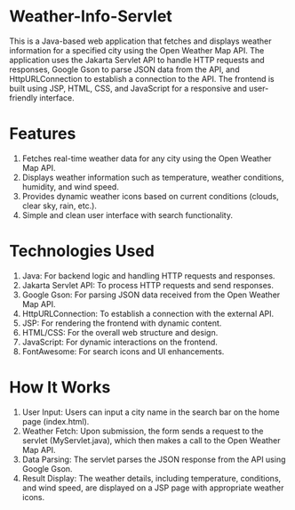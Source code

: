 # Weather-Info-Servlet

This is a Java-based web application that fetches and displays weather information for a specified city using the Open Weather Map API. The application uses the Jakarta Servlet API to handle HTTP requests and responses, Google Gson to parse JSON data from the API, and HttpURLConnection to establish a connection to the API. The frontend is built using JSP, HTML, CSS, and JavaScript for a responsive and user-friendly interface.

# Features
1. Fetches real-time weather data for any city using the Open Weather Map API.
2. Displays weather information such as temperature, weather conditions, humidity, and wind speed.
3. Provides dynamic weather icons based on current conditions (clouds, clear sky, rain, etc.).
4. Simple and clean user interface with search functionality.
   
# Technologies Used
1. Java: For backend logic and handling HTTP requests and responses.
2. Jakarta Servlet API: To process HTTP requests and send responses.
3. Google Gson: For parsing JSON data received from the Open Weather Map API.
4. HttpURLConnection: To establish a connection with the external API.
5. JSP: For rendering the frontend with dynamic content.
6. HTML/CSS: For the overall web structure and design.
7. JavaScript: For dynamic interactions on the frontend.
8. FontAwesome: For search icons and UI enhancements.

# How It Works
1. User Input: Users can input a city name in the search bar on the home page (index.html).
2. Weather Fetch: Upon submission, the form sends a request to the servlet (MyServlet.java), which then makes a call to the Open Weather Map API.
3. Data Parsing: The servlet parses the JSON response from the API using Google Gson.
4. Result Display: The weather details, including temperature, conditions, and wind speed, are displayed on a JSP page with appropriate weather icons.

